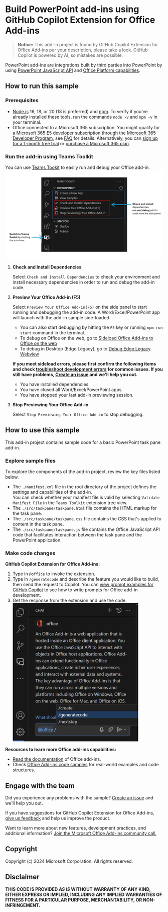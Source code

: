 # Build PowerPoint add-ins using GitHub Copilot Extension for Office Add-ins

> **Notice:** This add-in project is found by GitHub Copilot Extension for Office Add-ins per your description, please take a look. GitHub Copilot is powered by AI, so mistakes are possible.

PowerPoint add-ins are integrations built by third parties into PowerPoint by using [PowerPoint JavaScript API](https://learn.microsoft.com/en-us/office/dev/add-ins/reference/overview/powerpoint-add-ins-reference-overview) and [Office Platform capabilities](https://learn.microsoft.com/en-us/office/dev/add-ins/overview/office-add-ins).

## How to run this sample

### Prerequisites

- [Node.js](https://nodejs.org) 16, 18, or 20 (18 is preferred) and [npm](https://www.npmjs.com/get-npm). To verify if you've already installed these tools, run the commands `node -v` and `npm -v` in your terminal.
- Office connected to a Microsoft 365 subscription. You might qualify for a Microsoft 365 E5 developer subscription through the [Microsoft 365 Developer Program](
https://developer.microsoft.com/microsoft-365/dev-program), see [FAQ](
https://learn.microsoft.com/office/developer-program/microsoft-365-developer-program-faq#who-qualifies-for-a-microsoft-365-e5-developer-subscription-) for details.
Alternatively, you can [sign up for a 1-month free trial](
https://www.microsoft.com/microsoft-365/try?rtc=1)
or [purchase a Microsoft 365 plan](
https://www.microsoft.com/microsoft-365/buy/compare-all-microsoft-365-products).

### Run the add-in using Teams Toolkit

You can use [Teams Tookit](https://marketplace.visualstudio.com/items?itemName=TeamsDevApp.ms-teams-vscode-extension) to easily run and debug your Office add-in.
<br><img src="./assets/ttk_preview.png" width="800"/>

1. **Check and Install Dependencies**

    Select `Check and Install Dependencies` to check your environment and install necessary dependencies in order to run and debug the add-in code.

1. **Preview Your Office Add-in (F5)**

    Select `Preview Your Office Add-in(F5)` on the side panel to start running and debugging the add-in code. A Word/Excel/PowerPoint app will launch with the add-in sample side-loaded.
    - You can also start debugging by hitting the `F5` key or running `npm run start` command in the terminal.
    - To debug on Office on the web, go to [Sideload Office Add-ins to Office on the web](https://learn.microsoft.com/office/dev/add-ins/testing/sideload-office-add-ins-for-testing)
    - To debug in Desktop (Edge Legacy), go to [Debug Edge Legacy Webview](https://learn.microsoft.com/office/dev/add-ins/testing/debug-add-ins-using-devtools-edge-legacy)

    **If you meet sideload errors, please first confirm the following items and check [troubleshoot development errors]( https://learn.microsoft.com/en-us/office/dev/add-ins/testing/troubleshoot-development-errors) for common issues. If you still have problems, [Create an issue](https://github.com/OfficeDev/office-js/issues/new/choose) and we'll help you out.**

    - You have installed dependencies.
    - You have closed all Word/Excel/PowerPoint apps.
    - You have stopped your last add-in previewing session.

1. **Stop Previewing Your Office Add-in**

    Select `Stop Previewing Your Office Add-in` to stop debugging.

## How to use this sample

This add-in project contains sample code for a basic PowerPoint task pane add-in.

### Explore sample files

To explore the components of the add-in project, review the key files listed below.

- The `./manifest.xml` file in the root directory of the project defines the settings and capabilities of the add-in.  <br>You can check whether your manifest file is valid by selecting `Validate Manifest File` in the `Teams Toolkit` extension tree view.
- The `./src/taskpane/taskpane.html` file contains the HTML markup for the task pane.
- The `./src/taskpane/taskpane.css` file contains the CSS that's applied to content in the task pane.
- The `./src/taskpane/taskpane.js` file contains the Office JavaScript API code that facilitates interaction between the task pane and the PowerPoint application.

### Make code changes

**GitHub Copilot Extension for Office Add-ins:**

1. Type in `@office` to invoke the extension.
1. Type in `/generatecode` and describe the feature you would like to build, then send the request to Copilot. You can [view prompt examples for GitHub Copilot](
https://learn.microsoft.com/en-us/office/dev/add-ins/resources/resources-github-copilot-prompt-library
) to see how to write prompts for Office add-in development.
1. Get the response from the extension and use the code.
<br><img src="./assets/github_copilot_extension.png" width="400"/>

**Resources to learn more Office add-ins capabilities:**

- [Read the documentation](https://learn.microsoft.com/office/dev/add-ins/overview/office-add-ins) of Office add-ins.
- Check [Office Add-ins code samples](https://github.com/OfficeDev/Office-Add-in-samples) for real-world examples and code structures.

## Engage with the team

Did you experience any problems with the sample? [Create an issue](https://github.com/OfficeDev/office-js/issues/new/choose) and we'll help you out.

If you have suggestions for GitHub Copilot Extension for Office Add-ins, [give us feedback](
aka.ms/GitHubCopilotextensionforOfficeAddinsFeedback
) and help us improve the product.

Want to learn more about new features, development practices, and additional information? [Join the Microsoft Office Add-ins community call.](https://learn.microsoft.com/office/dev/add-ins/overview/office-add-ins-community-call)

## Copyright

Copyright (c) 2024 Microsoft Corporation. All rights reserved.

## Disclaimer

**THIS CODE IS PROVIDED *AS IS* WITHOUT WARRANTY OF ANY KIND, EITHER EXPRESS OR IMPLIED, INCLUDING ANY IMPLIED WARRANTIES OF FITNESS FOR A PARTICULAR PURPOSE, MERCHANTABILITY, OR NON-INFRINGEMENT.**
